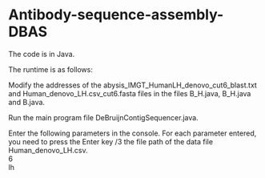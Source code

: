 # Antibody-sequence-assembly-DBAS
  The code is in Java.

The runtime is as follows:
  
  Modify the addresses of the abysis_IMGT_HumanLH_denovo_cut6_blast.txt and Human_denovo_LH.csv_cut6.fasta files in the files B_H.java, B_H.java and B.java.
  
  Run the main program file DeBruijnContigSequencer.java.
  
  Enter the following parameters in the console. For each parameter entered, you need to press the Enter key
    /3
    the file path of the data file Human_denovo_LH.csv.  
    6  
    lh
